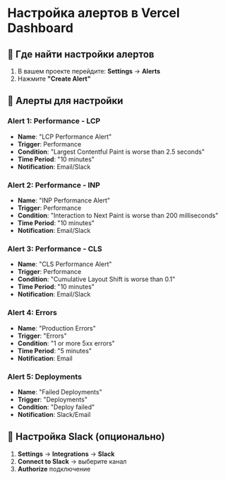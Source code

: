 # Настройка алертов в Vercel Dashboard

## 📍 Где найти настройки алертов
1. В вашем проекте перейдите: **Settings** → **Alerts**
2. Нажмите **"Create Alert"**

## 🚨 Алерты для настройки

### Alert 1: Performance - LCP
- **Name**: "LCP Performance Alert"
- **Trigger**: Performance
- **Condition**: "Largest Contentful Paint is worse than 2.5 seconds"
- **Time Period**: "10 minutes"
- **Notification**: Email/Slack

### Alert 2: Performance - INP  
- **Name**: "INP Performance Alert"
- **Trigger**: Performance  
- **Condition**: "Interaction to Next Paint is worse than 200 milliseconds"
- **Time Period**: "10 minutes"
- **Notification**: Email/Slack

### Alert 3: Performance - CLS
- **Name**: "CLS Performance Alert"
- **Trigger**: Performance
- **Condition**: "Cumulative Layout Shift is worse than 0.1"
- **Time Period**: "10 minutes" 
- **Notification**: Email/Slack

### Alert 4: Errors
- **Name**: "Production Errors"
- **Trigger**: "Errors"
- **Condition**: "1 or more 5xx errors"
- **Time Period**: "5 minutes"
- **Notification**: Email

### Alert 5: Deployments
- **Name**: "Failed Deployments"
- **Trigger**: "Deployments"
- **Condition**: "Deploy failed"
- **Notification**: Slack/Email

## 📧 Настройка Slack (опционально)
1. **Settings** → **Integrations** → **Slack**
2. **Connect to Slack** → выберите канал
3. **Authorize** подключение 
